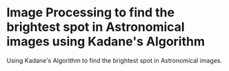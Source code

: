 # Image Processing to find the brightest spot in Astronomical images using Kadane's Algorithm
 Using Kadane's Algorithm to find the brightest spot in Astronomical images.

